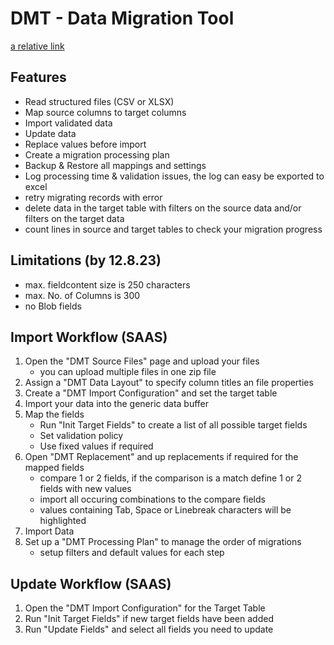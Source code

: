 # DMT - Data Migration Tool #

[a relative link](Guides/02%20%-%20%Empfohlene%20%Vorgehensweise.md)

## Features ##
- Read structured files (CSV or XLSX)
- Map source columns to target columns
- Import validated data
- Update data
- Replace values before import
- Create a migration processing plan
- Backup & Restore all mappings and settings
- Log processing time & validation issues, the log can easy be exported to excel
- retry migrating records with error
- delete data in the target table with filters on the source data and/or filters on the target data
- count lines in source and target tables to check your migration progress

## Limitations (by 12.8.23) ##
- max. fieldcontent size is 250 characters
- max. No. of Columns is 300
- no Blob fields

## Import Workflow (SAAS) ##
1. Open the "DMT Source Files" page and upload your files
   - you can upload multiple files in one zip file
2. Assign a "DMT Data Layout" to specify column titles an file properties
3. Create a "DMT Import Configuration" and set the target table
4. Import your data into the generic data buffer
5. Map the fields
    - Run "Init Target Fields" to create a list of all possible target fields
    - Set validation policy
    - Use fixed values if required 
6. Open "DMT Replacement" and up replacements if required for the mapped fields
    - compare 1 or 2 fields, if the comparison is a match define 1 or 2 fields with new values 
    - import all occuring combinations to the compare fields
    - values containing Tab, Space or Linebreak characters will be highlighted
7. Import Data
8. Set up a "DMT Processing Plan" to manage the order of migrations
   - setup filters and default values for each step

## Update Workflow (SAAS) ##
1. Open the "DMT Import Configuration" for the Target Table
2. Run "Init Target Fields" if new target fields have been added
3. Run "Update Fields" and select all fields you need to update

